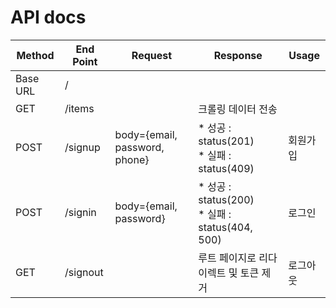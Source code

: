 # API docs


| Method   | End Point              | Request                                         | Response                                             | Usage                   |
| -------- | ------------------ | ----------------------------------------------- | ---------------------------------------------------- | ---------------------------------------------------- |
| Base URL | /                 |                                                 |                                                      |  |
| GET      | /items                  |                                                 | 크롤링 데이터 전송                                      |  |
| POST     | /signup       | body={email, password, phone} | * 성공 : status(201) <br/>* 실패 : status(409) | 회원가입 |
| POST      | /signin       | body={email, password} | * 성공 : status(200) <br/>* 실패 : status(404, 500) | 로그인 |
| GET      | /signout      |  | 루트 페이지로 리다이렉트 및 토큰 제거 | 로그아웃 |

